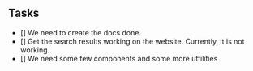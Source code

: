 ## Tasks

-   [] We need to create the docs done.
-   [] Get the search results working on the website. Currently, it is not working.
-   [] We need some few components and some more uttilities
